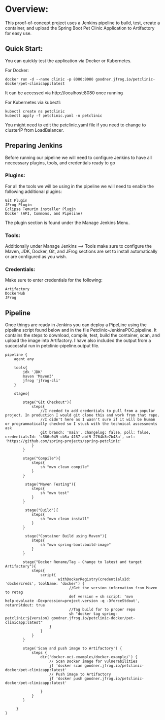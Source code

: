 # Overview:

This proof-of-concept project uses a Jenkins pipeline to build, test, create a container, and upload the Spring Boot Pet Clinic Application to Artifactory for easy use.

## Quick Start:

You can quickly test the application via Docker or Kubernetes.

For Docker:
```
docker run -d --name clinic -p 8080:8080 goodner.jfrog.io/petclinic-docker/pet-clinicapp:latest
```
It can be accessed via http://localhost:8080 once running

For Kubernetes via kubectl:

```
kubectl create ns petclinic
kubectl apply -f petclinic.yaml -n petclinic
```
You might need to edit the petclinic.yaml file if you need to change to clusterIP from LoadBalancer.

## Preparing Jenkins

Before running our pipeline we will need to configure Jenkins to have all neccessary plugins, tools, and credentials ready to go

### Plugins:
For all the tools we will be using in the pipeline we will need to enable the following additional plugins:
```
Git Plugin
JFrog Plugin
Eclipse Temurin installer Plugin
Docker (API, Commons, and Pipeline)
```
The plugin section is found under the Manage Jenkins Menu.

### Tools:
Additionally under Manage Jenkins --> Tools make sure to configure the Maven, JDK, Docker, Git, and JFrog sections are set to install automatically or are configured as you wish.

### Credentials:
Make sure to enter credentials for the following:
```
Artifactory
DockerHub
JFrog
```
## Pipeline

Once things are ready in Jenkins you can deploy a PipeLine using the pipeline script found below and in the file Petclinic-JenkinsPOC.pipeline. It contains the steps to download, compile, test, build the container, scan, and upload the image into Artifactory. I have also included the output from a successful run in petclinic-pipeline.output file.

```
pipeline {
    agent any 
    
    tools{
        jdk 'JDK'
        maven 'Maven3'
        jfrog 'jfrog-cli'
    }
    
    stages{
        
        stage("Git Checkout"){
            steps{
                //I needed to add credentials to pull from a popular project. In production I would git clone this and work from that repo. 
                //I didn't here as I wasn't sure if it will be human or programmatically checked so I stuck with the technical assessments ask
                git branch: 'main', changelog: false, poll: false, credentialsId: 'c886c049-cb5a-4187-abf9-2764b3e7b48a', url: 'https://github.com/spring-projects/spring-petclinic'
            }
        }
        
        stage("Compile"){
            steps{
                sh "mvn clean compile"
            }
        }
        
         stage("Maven Testing"){
            steps{
                sh "mvn test"
            }
        }
        
         stage("Build"){
            steps{
                sh "mvn clean install"
            }
        }
        
         stage("Container Build using Maven"){
            steps{
                sh "mvn spring-boot:build-image"
            }
        }
        
        stage("Docker Rename/Tag - Change to latest and target Artifactory"){
            steps{
                script{
                        withDockerRegistry(credentialsId: 'dockercreds', toolName: 'docker') {
                             //Get the version information from Maven to retag
                             def version = sh script: 'mvn help:evaluate -Dexpression=project.version -q -DforceStdout', returnStdout: true
                             //Tag build for to proper repo
                             sh "docker tag spring-petclinic:${version} goodner.jfrog.io/petclinic-docker/pet-clinicapp:latest"
                    }
                }
            }
        }
        
        stage('Scan and push image to Artifactory') {
			steps {
				dir('docker-oci-examples/docker-example/') {
					// Scan Docker image for vulnerabilities
					jf 'docker scan goodner.jfrog.io/petclinic-docker/pet-clinicapp:latest'
					// Push image to Artifactory
					jf 'docker push goodner.jfrog.io/petclinic-docker/pet-clinicapp:latest'
					
				}
			}
		}
        
     }
}
```
